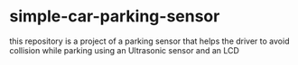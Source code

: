 # simple-car-parking-sensor
this repository is a project of a parking sensor that helps the driver to avoid collision while parking using an Ultrasonic sensor and an LCD
